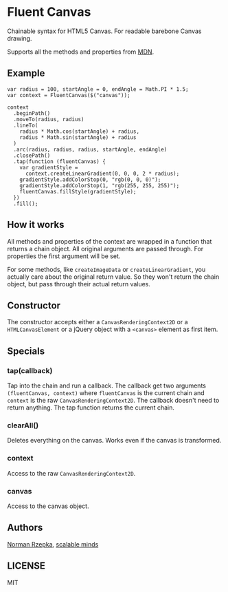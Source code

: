 # Fluent Canvas

Chainable syntax for HTML5 Canvas. For readable barebone Canvas drawing.

Supports all the methods and properties from [MDN](https://developer.mozilla.org/en-US/docs/Web/API/CanvasRenderingContext2D).


## Example
```
var radius = 100, startAngle = 0, endAngle = Math.PI * 1.5;
var context = FluentCanvas($("canvas"));

context
  .beginPath()
  .moveTo(radius, radius)
  .lineTo(
    radius * Math.cos(startAngle) + radius,
    radius * Math.sin(startAngle) + radius
  )
  .arc(radius, radius, radius, startAngle, endAngle)
  .closePath()
  .tap(function (fluentCanvas) {
    var gradientStyle =
      context.createLinearGradient(0, 0, 0, 2 * radius);
    gradientStyle.addColorStop(0, "rgb(0, 0, 0)");
    gradientStyle.addColorStop(1, "rgb(255, 255, 255)");
    fluentCanvas.fillStyle(gradientStyle);
  })
  .fill();
```

## How it works
All methods and properties of the context are wrapped in a function that returns a chain object. All original arguments are passed through. For properties the first argument will be set.

For some methods, like `createImageData` or `createLinearGradient`, you actually care about the original return value. So they won't return the chain object, but pass through their actual return values.

## Constructor
The constructor accepts either a `CanvasRenderingContext2D` or a `HTMLCanvasElement` or a jQuery object with a `<canvas>` element as first item.

## Specials

### tap(callback)

Tap into the chain and run a callback. The callback get two arguments `(fluentCanvas, context)` where `fluentCanvas` is the current chain and `context` is the raw `CanvasRenderingContext2D`. The callback doesn't need to return anything. The tap function returns the current chain.

### clearAll()

Deletes everything on the canvas. Works even if the canvas is transformed.

### context
Access to the raw `CanvasRenderingContext2D`.

### canvas
Access to the canvas object.

## Authors
[Norman Rzepka](http://github.com/normanrz), [scalable minds](http://scm.io/)

## LICENSE
MIT

